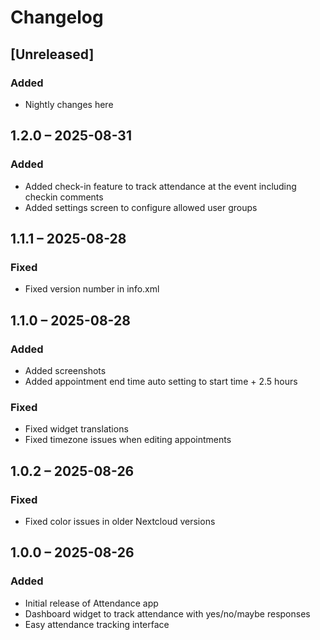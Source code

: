 # Changelog

## [Unreleased]

### Added

- Nightly changes here

## 1.2.0 – 2025-08-31

### Added

- Added check-in feature to track attendance at the event including checkin comments
- Added settings screen to configure allowed user groups

## 1.1.1 – 2025-08-28

### Fixed

- Fixed version number in info.xml

## 1.1.0 – 2025-08-28

### Added

- Added screenshots
- Added appointment end time auto setting to start time + 2.5 hours

### Fixed

- Fixed widget translations
- Fixed timezone issues when editing appointments

## 1.0.2 – 2025-08-26

### Fixed

- Fixed color issues in older Nextcloud versions

## 1.0.0 – 2025-08-26

### Added

- Initial release of Attendance app
- Dashboard widget to track attendance with yes/no/maybe responses
- Easy attendance tracking interface
